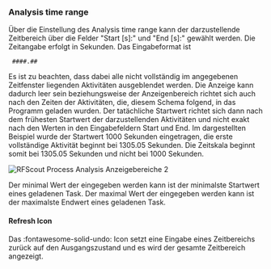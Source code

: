 ### Analysis time range
Über die Einstellung des Analysis time range kann der darzustellende Zeitbereich über die Felder "Start [s]:" und "End [s]:" gewählt werden. Die Zeitangabe erfolgt in Sekunden.
Das Eingabeformat ist
```
 ####.##
```
Es ist zu beachten, dass dabei alle nicht vollständig im angegebenen Zeitfenster liegenden Aktivitäten ausgeblendet werden. Die Anzeige kann dadurch leer sein beziehungsweise der Anzeigenbereich richtet sich auch nach den Zeiten der Aktivitäten, die, diesem Schema folgend, in das Programm geladen wurden. Der tatächliche Startwert richtet sich dann nach dem frühesten Startwert der darzustellenden Aktivitäten und nicht exakt nach den Werten in den Eingabefeldern Start und End. Im dargestellten Beispiel wurde der Startwert 1000 Sekunden eingetragen, die erste vollständige Aktivität beginnt bei 1305.05 Sekunden. Die Zeitskala beginnt somit bei 1305.05 Sekunden und nicht bei 1000 Sekunden.

![RFScout Process Analysis Anzeigebereiche 2](Bilder/RF_SCOUT_analysistimerange_Zeitskala_1.png)

Der minimal Wert der eingegeben werden kann ist der minimalste Startwert eines geladenen Task. Der maximal Wert der eingegeben werden kann ist der maximalste Endwert eines geladenen Task.

#### Refresh Icon
Das :fontawesome-solid-undo: Icon setzt eine Eingabe eines Zeitbereichs zurück auf den Ausgangszustand und es wird der gesamte Zeitbereich angezeigt.

